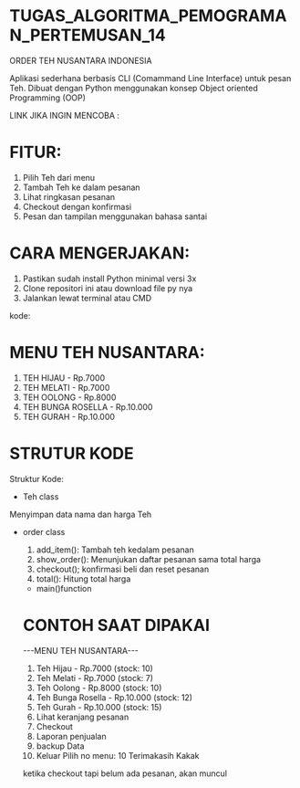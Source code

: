 # TUGAS_ALGORITMA_PEMOGRAMAN_PERTEMUSAN_14
ORDER TEH NUSANTARA INDONESIA

Aplikasi sederhana berbasis CLI (Comammand Line Interface) untuk pesan Teh. Dibuat dengan Python menggunakan konsep Object oriented Programming (OOP)

LINK JIKA INGIN MENCOBA : 

# FITUR: 
1. Pilih Teh dari menu
2. Tambah Teh ke dalam pesanan
3. Lihat ringkasan pesanan
4. Checkout dengan konfirmasi
5. Pesan dan tampilan menggunakan bahasa santai

# CARA MENGERJAKAN: 
1. Pastikan sudah install Python minimal versi 3x
2. Clone repositori ini atau download file py nya
3. Jalankan lewat terminal atau CMD

kode: 

# MENU TEH NUSANTARA: 
1. TEH HIJAU - Rp.7000
2. TEH MELATI - Rp.7000
3. TEH OOLONG - Rp.8000
4. TEH BUNGA ROSELLA - Rp.10.000
5. TEH GURAH - Rp.10.000

# STRUTUR KODE

Struktur Kode: 
* Teh class

Menyimpan data nama dan harga Teh
* order class
  1. add_item(): Tambah teh kedalam pesanan
  2. show_order(): Menunjukan daftar pesanan sama total harga
  3. checkout(); konfirmasi beli dan reset pesanan
  4. total(): Hitung total harga
  * main()function
 

  # CONTOH SAAT DIPAKAI

  ---MENU TEH NUSANTARA---

  1. Teh Hijau - Rp.7000 (stock: 10)
  2. Teh Melati - Rp.7000 (stock: 7)
  3. Teh Oolong - Rp.8000 (stock: 10)
  4. Teh Bunga Rosella - Rp.10.000 (stock: 12)
  5. Teh Gurah - Rp.10.000 (stock: 15)
  6. Lihat keranjang pesanan
  7. Checkout
  8. Laporan penjualan
  9. backup Data
  10. Keluar Pilih no menu: 10 Terimakasih Kakak

  ketika checkout tapi belum ada pesanan, akan muncul



